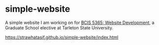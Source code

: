 # simple-website
A simple website I am working on for <a href="https://tarleton.instructure.com/courses/40587" target="_blank">BCIS 5365: Website Development</a>, a Graduate School elective at Tarleton State University.

https://strawhatasif.github.io/simple-website/index.html
